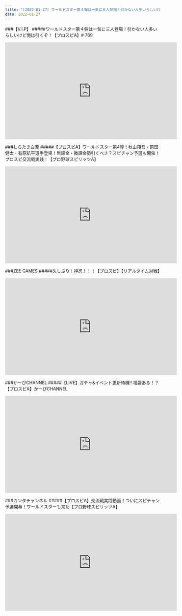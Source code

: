 ```yaml
---
title: "[2022-01-27] ワールドスター第４弾は一気に三人登場！引かない人多いらしいけど俺は引くぞ！【プロスピA】# 769 他"
date: 2022-01-27
---
```

###【V.I.P】
#####ワールドスター第４弾は一気に三人登場！引かない人多いらしいけど俺は引くぞ！【プロスピA】# 769
<iframe width="560" height="315" src="https://www.youtube.com/embed/S5-ZSrbVtQA" frameborder="0" allow="accelerometer; autoplay; clipboard-write; encrypted-media; gyroscope; picture-in-picture" allowfullscreen></iframe>

###しらたき白瀧
#####【プロスピA】ワールドスター第4弾！秋山翔吾・前田健太・有原航平選手登場！無課金・微課金勢引くべき？スピチャン予選も開催！プロスピ交流戦実践！【プロ野球スピリッツA】
<iframe width="560" height="315" src="https://www.youtube.com/embed/_XBs-1FYJU4" frameborder="0" allow="accelerometer; autoplay; clipboard-write; encrypted-media; gyroscope; picture-in-picture" allowfullscreen></iframe>

###ZEE GAMES
#####久しぶり！押忍！！！【プロスピ】【リアルタイム対戦】
<iframe width="560" height="315" src="https://www.youtube.com/embed/GfvrYuqcBSs" frameborder="0" allow="accelerometer; autoplay; clipboard-write; encrypted-media; gyroscope; picture-in-picture" allowfullscreen></iframe>

###かーぴCHANNEL
#####【LIVE】ガチャ&amp;イベント更新待機!! 福袋ある！？【プロスピA】かーぴCHANNEL
<iframe width="560" height="315" src="https://www.youtube.com/embed/PwQRt7HEuOU" frameborder="0" allow="accelerometer; autoplay; clipboard-write; encrypted-media; gyroscope; picture-in-picture" allowfullscreen></iframe>

###カンタチャンネル
#####【プロスピA】交流戦実践動画！ついにスピチャン予選開幕！ワールドスターも来た【プロ野球スピリッツA】
<iframe width="560" height="315" src="https://www.youtube.com/embed/l9hx4AJC7-Q" frameborder="0" allow="accelerometer; autoplay; clipboard-write; encrypted-media; gyroscope; picture-in-picture" allowfullscreen></iframe>

